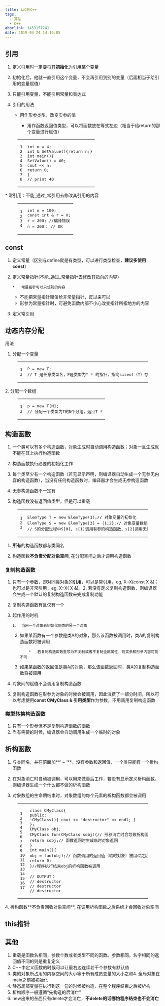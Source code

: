 ```yaml
---
title: 从C到C++
tags:
  - 算法
  - C++
abbrlink: 1453157241
date: 2019-04-24 14:16:05
---
```


## [](#引用 "引用")引用

1.  定义引用时一定要将其**初始化**为引用某个变量

2.  初始化后，他就一直引用这个变量，不会再引用到别的变量（后面相当于给引用的变量赋值）

3.  只能引用变量，不能引用常量和表达式

4.  引用的用法

    *   用作形参类型，改变实参的值

        *   用作函数返回值类型，可以将函数放在等式左边（相当于给return的那个变量进行赋值）
<figure class="highlight c++"><table><tr><td class="gutter"><pre><span class="line">1</span>
<span class="line">2</span>
<span class="line">3</span>
<span class="line">4</span>
<span class="line">5</span>
<span class="line">6</span>
<span class="line">7</span>
<span class="line">8</span>
</pre></td><td class="code"><pre><span class="line"><span class="keyword">int</span> n = <span class="number">4</span>;</span>
<span class="line"><span class="function"><span class="keyword">int</span> &amp; <span class="title">SetValue</span><span class="params">()</span></span>&#123;<span class="keyword">return</span> n;&#125;</span>
<span class="line"><span class="function"><span class="keyword">int</span> <span class="title">main</span><span class="params">()</span></span>&#123;</span>
<span class="line">SetValue() = <span class="number">40</span>;</span>
<span class="line"><span class="built_in">cout</span> &lt;&lt; n;</span>
<span class="line"><span class="keyword">return</span> <span class="number">0</span>;</span>
<span class="line">&#125;</span>
<span class="line"><span class="comment">// print 40</span></span>
</pre></td></tr></table></figure>
    *   常引用：不能_通过_常引用去修改其引用的内容
<figure class="highlight c++"><table><tr><td class="gutter"><pre><span class="line">1</span>
<span class="line">2</span>
<span class="line">3</span>
<span class="line">4</span>
</pre></td><td class="code"><pre><span class="line"><span class="keyword">int</span> n = <span class="number">100</span>;</span>
<span class="line"><span class="keyword">const</span> <span class="keyword">int</span> &amp; r = n;</span>
<span class="line">r = <span class="number">200</span>; <span class="comment">//编译错误</span></span>
<span class="line">n = <span class="number">200</span>； <span class="comment">// OK</span></span>
</pre></td></tr></table></figure>

## [](#const "const")const

1.  定义常量（区别与define就是有类型，可以进行类型检查，**建议多使用const**）
2.  定义常量指针(不能_通过_常量指针去修改其指向的内容）

        *   常量指针可以只想别的内容
    *   不能把常量指针赋值给非常量指针，反过来可以
    *   形参为常量指针时，可避免函数内部不小心改变指针所指地方的内容
3.  定义常引用

## [](#动态内存分配 "动态内存分配")动态内存分配

用法

1.  分配一个变量
<figure class="highlight plain"><table><tr><td class="gutter"><pre><span class="line">1</span>
<span class="line">2</span>
</pre></td><td class="code"><pre><span class="line">P = new T;</span>
<span class="line">// T 是任意类型名，P是类型为T * 的指针，指向sizeof（T）存储空间的起始地址</span>
</pre></td></tr></table></figure>
2.  分配一个数组
<figure class="highlight plain"><table><tr><td class="gutter"><pre><span class="line">1</span>
<span class="line">2</span>
</pre></td><td class="code"><pre><span class="line">p = new T[N];</span>
<span class="line">// 分配一个类型为T的N个分组，返回T *</span>
</pre></td></tr></table></figure>

## [](#构造函数 "构造函数")构造函数

1.  一个类可以有多个构造函数，对象生成时自动调用构造函数；对象一旦生成就不能在其上执行构造函数

2.  构造函数执行必要的初始化工作

3.  每个类至少有一个构造函数（若无显示声明，则编译器自动生成一个无参无内容的构造函数），当没有任何构造函数时，编译器才会生成无参构造函数

4.  无参构造函数不一定有

5.  构造函数没有返回值类型，但是可以重载
<figure class="highlight plain"><table><tr><td class="gutter"><pre><span class="line">1</span>
<span class="line">2</span>
<span class="line">3</span>
</pre></td><td class="code"><pre><span class="line">ElemType T = new ElemType(1);// 对象变量的初始化</span>
<span class="line">ElemType S = new ElemType[3] = &#123;1,2&#125;;// 对象变量数组的初始化</span>
<span class="line">// S的分配过程中S[0], s[1]调用有参的构造函数，s[2]调用无参的构造函数</span>
</pre></td></tr></table></figure>

1.  **所有**的构造函数都与类同名

2.  构造函数**不负责分配对象空间**, 在分配空间之后才调用构造函数

### [](#复制构造函数 "复制构造函数")复制构造函数

1.  只有一个参数，即对同类对象的**引用**，可以是常引用，eg, X::X(const X &amp;)；也可以是非常引用，eg, X::X( X &amp;)。2.  若没有定义复制构造函数，则编译器会生成一个默认的复制构造函数来完成复制功能
3.  复制构造函数有且仅有一个
4.  起作用的时机

        1.  当用一个对象去初始化同类的另一个对象
    2.  如果某函数有一个参数是类A的对象，那么该函数被调用时，类A的复制构造函数将被调用

                *   若复制构造函数重写为不复制或者不复制全部属性，则实参和形参内容可能不同
    3.  如果某函数的返回值是类A的对象，那么该函数返回时，类A的复制构造函数将被调用
5.  对象间的赋值不会调用复制构造函数
6.  复制构造函数在形参为对象的时候会被调用，因此浪费了一部分时间，所以可以考虑使用**const CMyClass &amp; 引用类型**作为参数，不用调用复制构造函数

### [](#类型转换构造函数 "类型转换构造函数")类型转换构造函数

1.  只有一个形参但不是复制构造函数的函数
2.  当有需要的时候，编译器会自动调用生成一个临时的对象

## [](#析构函数 "析构函数")析构函数

1.  与类同名，并在前面加**‘ ~ ‘**，没有参数和返回值，一个类只能有一个析构函数

2.  在对象消亡时自动被调用，可以用来做善后工作，若没有显示定义析构函数，则编译器生成一个什么都不做的析构函数

3.  对象数组的生命期结束时，对象数组的每个元素的析构函数都会被调用
<figure class="highlight plain"><table><tr><td class="gutter"><pre><span class="line">1</span>
<span class="line">2</span>
<span class="line">3</span>
<span class="line">4</span>
<span class="line">5</span>
<span class="line">6</span>
<span class="line">7</span>
<span class="line">8</span>
<span class="line">9</span>
<span class="line">10</span>
<span class="line">11</span>
<span class="line">12</span>
<span class="line">13</span>
<span class="line">14</span>
<span class="line">15</span>
<span class="line">16</span>
<span class="line">17</span>
</pre></td><td class="code"><pre><span class="line">class CMyClass&#123;</span>
<span class="line">public:</span>
<span class="line">~CMyClass()&#123; cout &lt;&lt; &quot;destructor&quot; &lt;&lt; endl; &#125; </span>
<span class="line">&#125;;</span>
<span class="line">CMyClass obj;</span>
<span class="line">CMyClass fun(CMyClass sobj)&#123;// 形参消亡时会导致析构函数被调用</span>
<span class="line">return sobj;// 函数返回时生成临时对象返回</span>
<span class="line">&#125;</span>
<span class="line">int main()&#123;</span>
<span class="line">obj = fun(obj);// 函数调用的返回值（临时对象）被用过之后，该临时对象的析构函数被调用</span>
<span class="line">return 0;</span>
<span class="line">&#125;//程序执行结束obj的析构函数被调用</span>
<span class="line"></span>
<span class="line">// OUTPUT：</span>
<span class="line">// destructor</span>
<span class="line">// destructor</span>
<span class="line">// destructor</span>
</pre></td></tr></table></figure>
4.  析构函数**不负责回收对象空间**, 在调用析构函数之后系统才会回收对象空间

## [](#this指针 "this指针")this指针

## [](#其他 "其他")其他

1.  重载是函数名相同，参数个数或者类型不同的函数。参数相同，名字相同的返回值不同的则是重复定义
2.  C++中定义函数的时候可以让最右边连续若干个参数有默认值
3.  类的对象所占用的内存空间的大小等于所有成员变量的大小之和4.  全局对象在main之前被初始化
5.  静态局部变量在执行到这一句的时候被构造，在整个程序结束之后被析构
6.  析构顺序一般遵循“先构造的后消亡”
7.  new出来的东西只有delete才会消亡，**不delete的话哪怕程序结束也不会消亡**